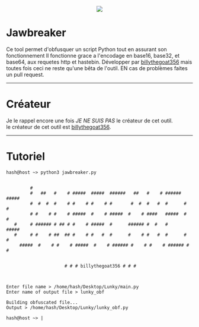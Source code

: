 <p align="center">
  <a href="https://discord.gg/75V8N8sb7n"><img src="https://cdn.discordapp.com/icons/856585757984817212/5fedabbe6c1576dffc712e59e3072f9f.webp?size=128"></a>

# Jawbreaker
Ce tool permet d'obfusquer un script Python tout en assurant son fonctionnement Il fonctionne grace a l'encodage en base16, base32, et base64, aux requetes http et hastebin. Développer par <a href="https://github.com/billythegoat356">billythegoat356</a> mais toutes fois ceci ne reste qu'une bêta de l'outil. EN cas de problèmes faites un pull request.
  
-----
  
# Créateur
Je le rappel encore une fois *JE NE SUIS PAS* le créateur de cet outil.
<br>
le créateur de cet outil est <a href="https://github.com/billythegoat356">billythegoat356</a>.
  
-----
  
# Tutoriel
```
hash@host ~> python3 jawbreaker.py
  
                                                                                    
         #                                                                
         #   ##   #    # #####  #####  ######   ##   #    # ###### #####  
         #  #  #  #    # #    # #    # #       #  #  #   #  #      #    # 
         # #    # #    # #####  #    # #####  #    # ####   #####  #    # 
   #     # ###### # ## # #    # #####  #      ###### #  #   #      #####  
   #     # #    # ##  ## #    # #   #  #      #    # #   #  #      #   #  
     #####  #    # #    # #####  #    # ###### #    # #    # ###### #    # 
                                                                                                                                                          

                      # # # billythegoat356 # # #



Enter file name > /home/hash/Desktop/Lunky/main.py
Enter name of output file > lunky_obf   

Building obfuscated file...
Output > /home/hash/Desktop/Lunky/lunky_obf.py
  
hash@host ~> |
```
